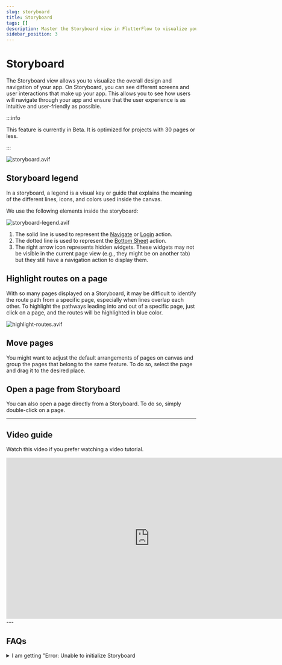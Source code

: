 ```yaml
---
slug: storyboard
title: Storyboard
tags: []
description: Master the Storyboard view in FlutterFlow to visualize your app’s design and user navigation. The Storyboard allows you to see screens and interactions, ensuring a seamless user experience.
sidebar_position: 3
---
```


# Storyboard

The Storyboard view allows you to visualize the overall design and navigation of your app. On Storyboard, you can see different screens and user interactions that make up your app. This allows you to see how users will navigate through your app and ensure that the user experience is as intuitive and user-friendly as possible.

:::info

This feature is currently in Beta. It is optimized for projects with 30 pages or less.

:::

![storyboard.avif](imgs/storyboard.avif)

## Storyboard legend

In a storyboard, a legend is a visual key or guide that explains the meaning of the different lines, icons, and colors used inside the canvas.

We use the following elements inside the storyboard:

![storyboard-legend.avif](imgs/storyboard-legend.avif)

1. The solid line is used to represent the [Navigate](#) or [Login](#) action.
2. The dotted line is used to represent the [Bottom Sheet](#) action.
3. The right arrow icon represents hidden widgets. These widgets may not be visible in the current page view (e.g., they might be on another tab) but they still have a navigation action to display them.

## Highlight routes on a page

With so many pages displayed on a Storyboard, it may be difficult to identify the route path from a specific page, especially when lines overlap each other. To highlight the pathways leading into and out of a specific page, just click on a page, and the routes will be highlighted in blue color.

![highlight-routes.avif](imgs/highlight-routes.avif)

## Move pages

You might want to adjust the default arrangements of pages on canvas and group the pages that belong to the same feature. To do so, select the page and drag it to the desired place.

## Open a page from Storyboard

You can also open a page directly from a Storyboard. To do so, simply double-click on a page.

---

## Video guide

Watch this video if you prefer watching a video tutorial.
<div class="video-container"><iframe width="760" height="428" src="https://www.youtube.com/embed/ukBii81pwm4" title="Navigating Pages &amp; Storyboard | FlutterFlow University" frameborder="0" allow="accelerometer; autoplay; clipboard-write; encrypted-media; gyroscope; picture-in-picture; web-share" referrerpolicy="strict-origin-when-cross-origin" allowfullscreen></iframe></div>
---

## FAQs

<details>
<summary>I am getting "Error: Unable to initialize Storyboard</summary>
<p>This error typically occurs because the initial page has not been set. To resolve this, please set the initial page in the [App Details](#) settings of your project.</p>
</details>
